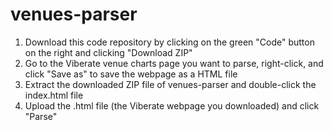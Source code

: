 # venues-parser

1. Download this code repository by clicking on the green "Code" button on the right and clicking "Download ZIP"
2. Go to the Viberate venue charts page you want to parse, right-click, and click "Save as" to save the webpage as a HTML file
3. Extract the downloaded ZIP file of venues-parser and double-click the index.html file
4. Upload the .html file (the Viberate webpage you downloaded) and click "Parse"